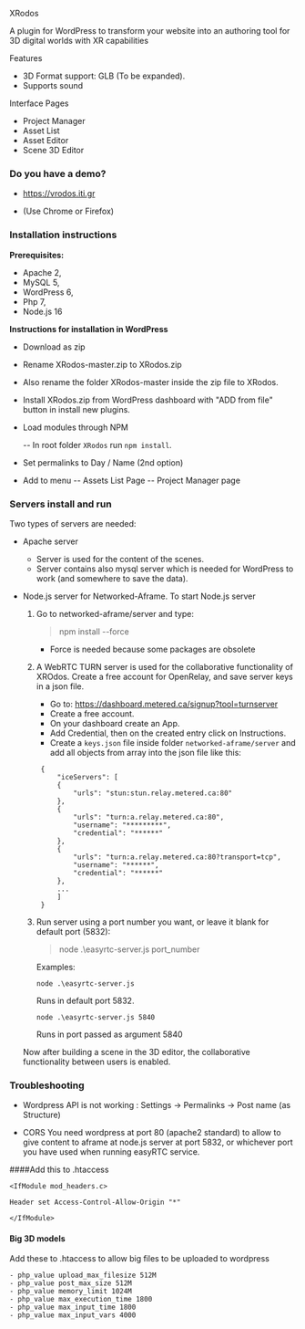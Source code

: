 XRodos

A plugin for WordPress to transform your website into an authoring tool for 3D digital worlds with XR capabilities

Features

- 3D Format support: GLB (To be expanded).
- Supports sound

Interface Pages


- Project Manager
- Asset List
- Asset Editor
- Scene 3D Editor


### Do you have a demo?

* https://vrodos.iti.gr

* (Use Chrome or Firefox)


### Installation instructions ###

**Prerequisites:**
* Apache 2,
* MySQL 5,
* WordPress 6,
* Php 7,
* Node.js 16


**Instructions for installation in WordPress**

- Download as zip
- Rename XRodos-master.zip to XRodos.zip
- Also rename the folder XRodos-master inside the zip file to XRodos.

- Install XRodos.zip from WordPress dashboard with "ADD from file" button in install new plugins.

- Load modules through NPM

  -- In root folder `XRodos` run `npm install`.

- Set permalinks to Day / Name (2nd option)
- Add to menu
  -- Assets List Page
  -- Project Manager page

  

### Servers install and run

Two types of servers are needed:

- Apache server
    - Server is used for the content of the scenes.
    - Server contains also mysql server which is needed for WordPress to work (and somewhere to save the data).
- Node.js server for Networked-Aframe. To start Node.js server
    1) Go to networked-aframe/server and type:
       > npm install --force

        - Force is needed because some packages are obsolete

    2) A WebRTC TURN server is used for the collaborative functionality of XROdos. Create a free account for OpenRelay, and save server keys in a json file. 
        - Go to: https://dashboard.metered.ca/signup?tool=turnserver
        - Create a free account.
        - On your dashboard create an App.
        - Add Credential, then on the created entry click on Instructions.
        - Create a `keys.json` file inside folder `networked-aframe/server` and add all objects from array into the json file like this:

       ```
        {
            "iceServers": [
            {
                "urls": "stun:stun.relay.metered.ca:80"
            },
            {
                "urls": "turn:a.relay.metered.ca:80",
                "username": "*********",
                "credential": "******"
            },
            {
                "urls": "turn:a.relay.metered.ca:80?transport=tcp",
                "username": "******",
                "credential": "******"
            },
            ...
            ]
        }
        ```

    3) Run server using a port number you want, or leave it blank for default port (5832):
       > node .\easyrtc-server.js port_number
        
       Examples:
       
       `node .\easyrtc-server.js`
       
        Runs in default port 5832.
    
       `node .\easyrtc-server.js 5840`
       
        Runs in port passed as argument 5840
    
    Now after building a scene in the 3D editor, the collaborative functionality between users is enabled. 
        

### Troubleshooting

* Wordpress API is not working :  Settings -> Permalinks -> Post name (as Structure)


* CORS
  You need wordpress at port 80 (apache2 standard) to allow to give content to aframe at node.js server at port 5832, or whichever port you have used when running easyRTC service.

####Add this to .htaccess

`<IfModule mod_headers.c>`

	Header set Access-Control-Allow-Origin "*"

`</IfModule>`

#### Big 3D models

  Add these to .htaccess to allow big files to be uploaded to wordpress

    - php_value upload_max_filesize 512M
    - php_value post_max_size 512M
    - php_value memory_limit 1024M
    - php_value max_execution_time 1800
    - php_value max_input_time 1800
    - php_value max_input_vars 4000
